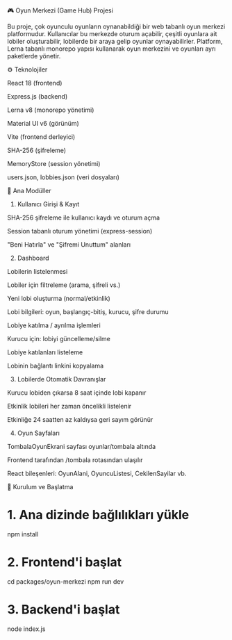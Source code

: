 🎮 Oyun Merkezi (Game Hub) Projesi

Bu proje, çok oyunculu oyunların oynanabildiği bir web tabanlı oyun merkezi platformudur. Kullanıcılar bu merkezde oturum açabilir, çeşitli oyunlara ait lobiler oluşturabilir, lobilerde bir araya gelip oyunlar oynayabilirler. Platform, Lerna tabanlı monorepo yapısı kullanarak oyun merkezini ve oyunları ayrı paketlerde yönetir.

⚙️ Teknolojiler

React 18 (frontend)

Express.js (backend)

Lerna v8 (monorepo yönetimi)

Material UI v6 (görünüm)

Vite (frontend derleyici)

SHA-256 (şifreleme)

MemoryStore (session yönetimi)

users.json, lobbies.json (veri dosyaları)

📂 Ana Modüller

1. Kullanıcı Girişi & Kayıt

SHA-256 şifreleme ile kullanıcı kaydı ve oturum açma

Session tabanlı oturum yönetimi (express-session)

"Beni Hatırla" ve "Şifremi Unuttum" alanları

2. Dashboard

Lobilerin listelenmesi

Lobiler için filtreleme (arama, şifreli vs.)

Yeni lobi oluşturma (normal/etkinlik)

Lobi bilgileri: oyun, başlangıç-bitiş, kurucu, şifre durumu

Lobiye katılma / ayrılma işlemleri

Kurucu için: lobiyi güncelleme/silme

Lobiye katılanları listeleme

Lobinin bağlantı linkini kopyalama

3. Lobilerde Otomatik Davranışlar

Kurucu lobiden çıkarsa 8 saat içinde lobi kapanır

Etkinlik lobileri her zaman öncelikli listelenir

Etkinliğe 24 saatten az kaldıysa geri sayım görünür

4. Oyun Sayfaları

TombalaOyunEkrani sayfası oyunlar/tombala altında

Frontend tarafından /tombala rotasından ulaşılır

React bileşenleri: OyunAlani, OyuncuListesi, CekilenSayilar vb.

🌟 Kurulum ve Başlatma

# 1. Ana dizinde bağlılıkları yükle
npm install

# 2. Frontend'i başlat
cd packages/oyun-merkezi
npm run dev

# 3. Backend'i başlat
node index.js
